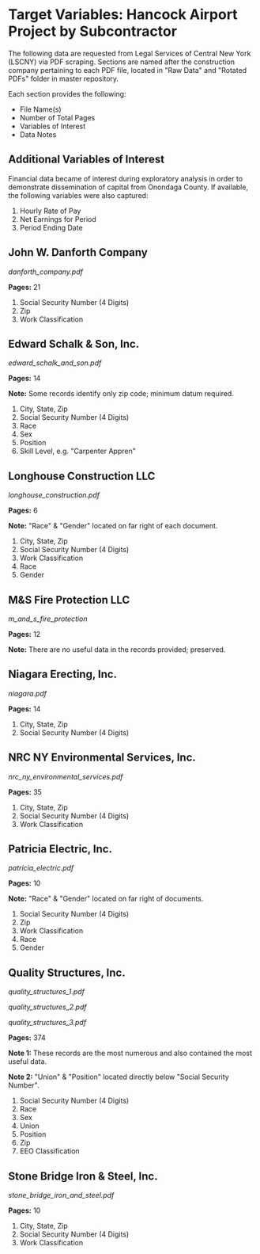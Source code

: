 # Target Variables: Hancock Airport Project by Subcontractor

The following data are requested from Legal Services of Central New York (LSCNY) via PDF scraping. Sections are named after the construction company pertaining to each PDF file, located in "Raw Data" and "Rotated PDFs" folder in master repository.

Each section provides the following:

* File Name(s)
* Number of Total Pages
* Variables of Interest
* Data Notes

## Additional Variables of Interest

Financial data became of interest during exploratory analysis in order to demonstrate dissemination of capital from Onondaga County. If available, the following variables were also captured:

1. Hourly Rate of Pay
2. Net Earnings for Period
3. Period Ending Date

## John W. Danforth Company

*danforth_company.pdf*
 
**Pages:** 21
 
1. Social Security Number (4 Digits) 
2. Zip
3. Work Classification

## Edward Schalk & Son, Inc.

*edward_schalk_and_son.pdf*

**Pages:** 14

**Note:** Some records identify only zip code; minimum datum required. 

1. City, State, Zip
2. Social Security Number (4 Digits) 
3. Race
4. Sex
5. Position
6. Skill Level, e.g. "Carpenter Appren" 

## Longhouse Construction LLC

*longhouse_construction.pdf*

**Pages:** 6

**Note:** "Race" & "Gender" located on far right of each document.

1. City, State, Zip
2. Social Security Number (4 Digits) 
3. Work Classification 
4. Race
5. Gender

## M&S Fire Protection LLC

*m_and_s_fire_protection*

**Pages:** 12

**Note:** There are no useful data in the records provided; preserved.

## Niagara Erecting, Inc.

*niagara.pdf*

**Pages:** 14

1. City, State, Zip
2. Social Security Number (4 Digits) 

## NRC NY Environmental Services, Inc.

*nrc_ny_environmental_services.pdf*

**Pages:** 35

1. City, State, Zip
2. Social Security Number (4 Digits) 
3. Work Classification

## Patricia Electric, Inc.

*patricia_electric.pdf*

**Pages:** 10

**Note:** "Race" & "Gender" located on far right of documents.

1. Social Security Number (4 Digits) 
2. Zip
3. Work Classification
4. Race
5. Gender

## Quality Structures, Inc.

*quality_structures_1.pdf*
 
*quality_structures_2.pdf*
 
*quality_structures_3.pdf*

**Pages:** 374

**Note 1:** These records are the most numerous and also contained the most useful data. 
 
**Note 2:** "Union" & "Position" located directly below "Social Security Number".

1. Social Security Number (4 Digits) 
2. Race
3. Sex
4. Union
5. Position 
6. Zip
7. EEO Classification

## Stone Bridge Iron & Steel, Inc.

*stone_bridge_iron_and_steel.pdf*

**Pages:** 10

1. City, State, Zip
2. Social Security Number (4 Digits) 
3. Work Classification
